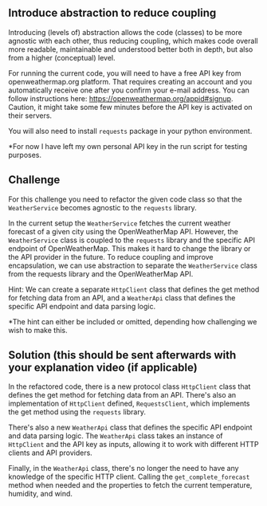 ## Introduce abstraction to reduce coupling

Introducing (levels of) abstraction allows the code (classes) to be more agnostic with each other, thus reducing
coupling, which makes code overall more readable, maintainable and understood better both in depth, but also from a
higher (conceptual) level.

For running the current code, you will need to have a free API key from openweathermap.org platform. That requires
creating an account and you automatically receive one after you confirm your e-mail address. You can follow
instructions here: https://openweathermap.org/appid#signup. Caution, it might take some few minutes before the API key
is activated on their servers.

You will also need to install `requests` package in your python environment.

*For now I have left my own personal API key in the run script for testing purposes.

## Challenge

For this challenge you need to refactor the given code class so that the `WeatherService` becomes agnostic to the
`requests` library.

In the current setup the `WeatherService` fetches the current weather forecast of a given city using the OpenWeatherMap API.
However, the `WeatherService` class is coupled to the `requests` library and the specific API endpoint of OpenWeatherMap.
This makes it hard to change the library or the API provider in the future. To reduce coupling and improve encapsulation,
we can use abstraction to separate the `WeatherService` class from the requests library and the OpenWeatherMap API.


Hint: We can create a separate `HttpClient` class that defines the get method for fetching data from an API,
and a `WeatherApi` class that defines the specific API endpoint and data parsing logic.

*The hint can either be included or omitted, depending how challenging we wish to make this.


## Solution (this should be sent afterwards with your explanation video (if applicable)

In the refactored code, there is a new protocol class `HttpClient` class that defines the get method for fetching data from an API.
There's also an implementation  of `HttpClient` defined, `RequestsClient`, which implements the get method using the `requests`
library.

There's also a new `WeatherApi` class that defines the specific API endpoint and data parsing logic. The `WeatherApi`
class takes an instance of `HttpClient` and the API key as inputs, allowing it to work with different HTTP clients
and API providers.

Finally, in the `WeatherApi` class, there's no longer the need to have any knowledge of the specific HTTP client. Calling the `get_complete_forecast` method when needed and the properties to fetch the current 
temperature, humidity, and wind.










